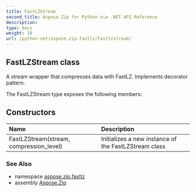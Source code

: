 ```yaml
---
title: FastLZStream
second_title: Aspose.Zip for Python via .NET API Reference
description: 
type: docs
weight: 10
url: /python-net/aspose.zip.fastlz/fastlzstream/
---
```


## FastLZStream class

A stream wrapper that compresses data with FastLZ. Implements decorator pattern.

The FastLZStream type exposes the following members:
## Constructors
| Name | Description |
| :- | :- |
|FastLZStream(stream, compression_level)|Initializes a new instance of the FastLZStream class|

### See Also

* namespace [aspose.zip.fastlz](/zip/python-net/aspose.zip.fastlz/)
* assembly [Aspose.Zip](/zip/python-net/)

